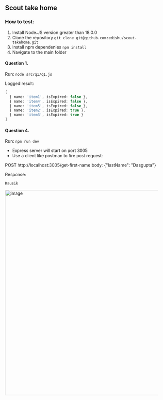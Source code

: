 ## Scout take home

### How to test:

1. Install Node.JS version greater than 18.0.0
1. Clone the repository `git clone git@github.com:edishu/scout-takehome.git`
2. Install npm dependenies `npm install`
3. Navigate to the main folder

#### Question 1.
Run: `node src/q1/q1.js`

Logged result:
```ts
[
  { name: 'item1', isExpired: false },
  { name: 'item4', isExpired: false },
  { name: 'item5', isExpired: false },
  { name: 'item2', isExpired: true },
  { name: 'item3', isExpired: true }
]
```


#### Question 4.
Run: `npm run dev`
- Express server will start on port 3005
- Use a client like postman to fire post request:

POST http://localhost:3005/get-first-name
body: {"lastName": "Dasgupta"} 

Response:
```ts
Kausik
```

<img width="676" alt="image" src="https://github.com/edishu/scout-takehome/assets/37514088/917b1cbb-638b-4936-89eb-b8b93cf95c77">
